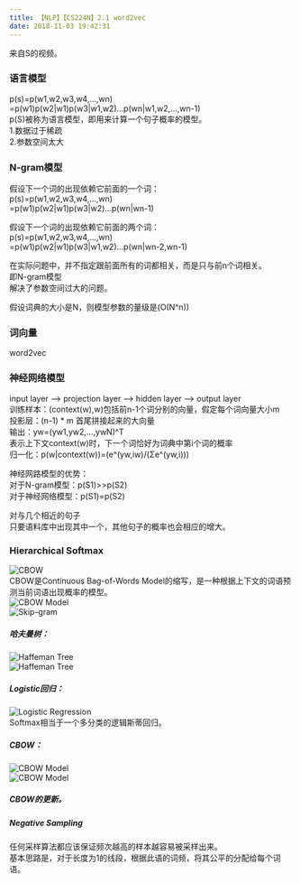 ```yaml
---
title: 【NLP】【CS224N】2.1 word2vec
date: 2018-11-03 19:42:31
---
```

来自S的视频。  


### 语言模型

p(s)=p(w1,w2,w3,w4,...,wn)  
=p(w1)p(w2|w1)p(w3|w1,w2)...p(wn|w1,w2,...,wn-1)  
p(S)被称为语言模型，即用来计算一个句子概率的模型。  
1.数据过于稀疏  
2.参数空间太大  


### N-gram模型

假设下一个词的出现依赖它前面的一个词：  
p(s)=p(w1,w2,w3,w4,...,wn)  
=p(w1)p(w2|w1)p(w3|w2)...p(wn|wn-1)  

假设下一个词的出现依赖它前面的两个词：  
p(s)=p(w1,w2,w3,w4,...,wn)  
=p(w1)p(w2|w1)p(w3|w1,w2)...p(wn|wn-2,wn-1)  

在实际问题中，并不指定跟前面所有的词都相关，而是只与前n个词相关。  
即N-gram模型  
解决了参数空间过大的问题。  

假设词典的大小是N，则模型参数的量级是(O(N^n))


### 词向量

word2vec  

### 神经网络模型

input layer --> projection layer --> hidden layer --> output layer  
训练样本：(context(w),w)包括前n-1个词分别的向量，假定每个词向量大小m  
投影层：(n-1) * m 首尾拼接起来的大向量  
输出：yw=(yw1,yw2,...,ywN)^T   
表示上下文context(w)时，下一个词恰好为词典中第i个词的概率  
归一化：p(w|context(w))=(e^(yw,iw)/(Σe^(yw,i)))  

神经网路模型的优势：  
对于N-gram模型：p(S1)>>p(S2)  
对于神经网络模型：p(S1)=p(S2)  

对与几个相近的句子  
只要语料库中出现其中一个，其他句子的概率也会相应的增大。  

### Hierarchical Softmax

![CBOW](/images/DL-images/cs224n-2-1-cbow.png)  
CBOW是Continuous Bag-of-Words Model的缩写，是一种根据上下文的词语预测当前词语出现概率的模型。  
![CBOW Model](/images/DL-images/cs224n-2-1-cbow-1.png)  
![Skip-gram](/images/DL-images/cs224n-2-1-skipgram.png)  


##### 哈夫曼树：  

![Haffeman Tree](/images/DL-images/cs224n-2-1-hafferman-tree.png)  
![Haffeman Tree](/images/DL-images/cs224n-2-1-hafferman-tree-1.png)  

##### Logistic回归：

![Logistic Regression](/images/DL-images/cs224n-2-1-cbow-logistic.png)  
Softmax相当于一个多分类的逻辑斯蒂回归。  

##### CBOW：  

![CBOW Model](/images/DL-images/cs224n-2-1-cbow-2.png)  
![CBOW Model](/images/DL-images/cs224n-2-1-cbow-3.png)  

##### CBOW的更新。

##### Negative Sampling  

任何采样算法都应该保证频次越高的样本越容易被采样出来。  
基本思路是，对于长度为1的线段，根据此语的词频，将其公平的分配给每个词语。  
